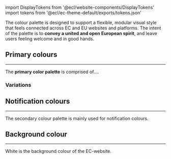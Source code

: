 import DisplayTokens from '@ecl/website-components/DisplayTokens'
import tokens from '@ecl/ec-theme-default/exports/tokens.json'

The colour palette is designed to support a flexible, modular visual style that feels connected across EC and EU websites and platforms. The intent of the palette is to **convey a united and open European spirit**, and leave users feeling welcome and in good hands.

## Primary colours

---

The **primary color palette** is comprised of....

<DisplayTokens tokens={tokens} name="COLOR_PRIMARY" />
<DisplayTokens tokens={tokens} name="COLOR_SECONDARY" />
<DisplayTokens tokens={tokens} name="COLOR_TEXT" />

### Variations

<DisplayTokens tokens={tokens} category="color" />

## Notification colours

---

The secondary colour palette is mainly used for notification colours.

## Background colour

---

White is the background colour of the EC-website.
